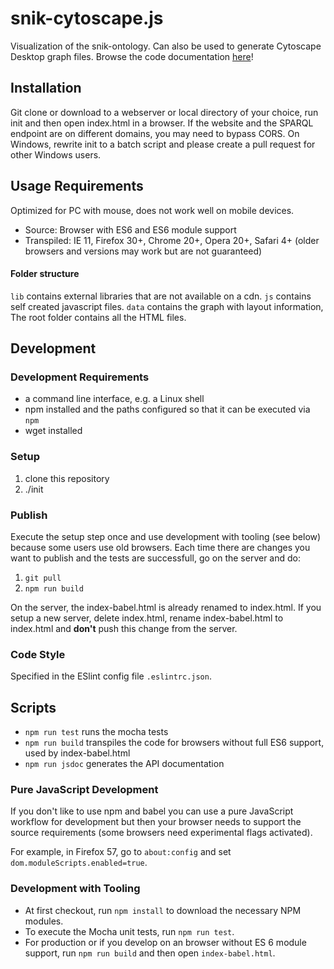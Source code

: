 # snik-cytoscape.js
Visualization of the snik-ontology. Can also be used to generate Cytoscape Desktop graph files. Browse the code documentation [here](https://imise.github.io/snik-cytoscape.js/index.html)!

## Installation
Git clone or download to a webserver or local directory of your choice, run init and then open index.html in a browser.
If the website and the SPARQL endpoint are on different domains, you may need to bypass CORS.
On Windows, rewrite init to a batch script and please create a pull request for other Windows users.
## Usage Requirements
Optimized for PC with mouse, does not work well on mobile devices.

* Source: Browser with ES6 and ES6 module support
* Transpiled: IE 11, Firefox 30+, Chrome 20+, Opera 20+, Safari 4+ (older browsers and versions may work but are not guaranteed)

#### Folder structure
`lib` contains external libraries that are not available on a cdn. `js` contains self created javascript files. `data` contains the graph with layout information,
The root folder contains all the HTML files.

## Development

### Development Requirements

* a command line interface, e.g. a Linux shell
* npm installed and the paths configured so that it can be executed via `npm`
* wget installed

### Setup
1. clone this repository
2. ./init

### Publish

Execute the setup step once and use development with tooling (see below) because some users use old browsers.
Each time there are changes you want to publish and the tests are successfull, go on the server and do:

1. `git pull`
2. `npm run build`

On the server, the index-babel.html is already renamed to index.html. If you setup a new server, delete index.html, rename index-babel.html to index.html and **don't** push this change from the server.

### Code Style
Specified in the ESlint config file `.eslintrc.json`.

## Scripts
* `npm run test` runs the mocha tests
* `npm run build` transpiles the code for browsers without full ES6 support, used by index-babel.html
* `npm run jsdoc` generates the API documentation

### Pure JavaScript Development
If you don't like to use npm and babel you can use a pure JavaScript workflow for development but then your browser needs to support the source requirements (some browsers need experimental flags activated).

For example, in Firefox 57, go to `about:config` and set `dom.moduleScripts.enabled=true`.

### Development with Tooling

* At first checkout, run `npm install` to download the necessary NPM modules.
* To execute the Mocha unit tests, run `npm run test`.
* For production or if you develop on an browser without ES 6 module support, run `npm run build` and then open `index-babel.html`.

